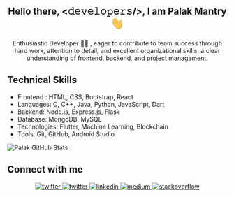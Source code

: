 <h2  align="center"> Hello there, <𝚍𝚎𝚟𝚎𝚕𝚘𝚙𝚎𝚛𝚜/>, I am Palak Mantry<img src="https://github.com/ABSphreak/ABSphreak/blob/master/gifs/Hi.gif" width="30px"></h2>

<p align="center">Enthusiastic Developer 👨‍💻 </a>, eager to contribute to team success through hard work, attention to detail, and
excellent organizational skills, a clear understanding of frontend, backend, and project management.</p>



## Technical Skills
- Frontend : HTML, CSS, Bootstrap, React
- Languages: C, C++, Java, Python,  JavaScript, Dart
- Backend: Node.js, Express.js, Flask
- Database: MongoDB, MySQL
- Technologies: Flutter, Machine Learning, Blockchain
- Tools: Git, GitHub, Android Studio


![Palak GitHub Stats](https://github-readme-stats.vercel.app/api?username=pal-16&count_private=true&show_icons=true&include_all_commits=true)



## Connect with me  
<div align="center">
<a href="https://twitter.com/MantryPalak" target="_blank">
<img src=https://img.shields.io/badge/twitter-%2300acee.svg?&style=for-the-badge&logo=twitter&logoColor=white alt=twitter style="margin-bottom: 5px;" />
</a>

<a href="mailto:mantrypalak@gmail.com" target="_blank">
<img src=https://img.shields.io/badge/Gmail-D14836?style=for-the-badge&logo=gmail&logoColor=white alt=twitter style="margin-bottom: 5px;" />
</a>
<a href="https://www.linkedin.com/in/palak-mantry/" target="_blank">
<img src=https://img.shields.io/badge/linkedin-%231E77B5.svg?&style=for-the-badge&logo=linkedin&logoColor=white alt=linkedin style="margin-bottom: 5px;" />
</a>
<a href="https://mantrypalak.medium.com/" target="_blank">
<img src=https://img.shields.io/badge/medium-%23292929.svg?&style=for-the-badge&logo=medium&logoColor=white alt=medium style="margin-bottom: 5px;" />
</a>  
<a href="https://stackoverflow.com/users/12539140/palak-mantry" target="_blank">
<img src=https://img.shields.io/badge/stackoverflow-%23F28032.svg?&style=for-the-badge&logo=stackoverflow&logoColor=white alt=stackoverflow style="margin-bottom: 5px;" />
</a>
</div>  

